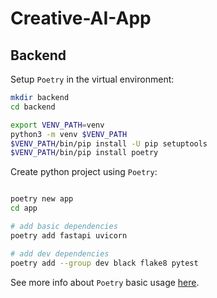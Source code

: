 # Creative-AI-App

## Backend

Setup `Poetry` in the virtual environment:

```zsh
mkdir backend
cd backend

export VENV_PATH=venv
python3 -m venv $VENV_PATH
$VENV_PATH/bin/pip install -U pip setuptools
$VENV_PATH/bin/pip install poetry
```

Create python project using `Poetry`:

```zsh

poetry new app
cd app

# add basic dependencies
poetry add fastapi uvicorn

# add dev dependencies
poetry add --group dev black flake8 pytest
```

See more info about `Poetry` basic usage [here](https://python-poetry.org/docs/basic-usage/).
